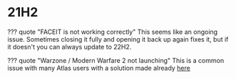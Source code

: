 # 21H2

??? quote "FACEIT is not working correctly"
    This seems like an ongoing issue. Sometimes closing it fully and opening it back up again fixes it, but if it doesn't you can always update to 22H2.
  
??? quote "Warzone / Modern Warfare 2 not launching"
    This is a common issue with many Atlas users with a solution made already [here](https://github.com/Atlas-OS/Atlas/discussions/362)
